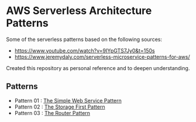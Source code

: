 # AWS Serverless Architecture Patterns

Some of the serverless patterns based on the following sources:

- https://www.youtube.com/watch?v=9IYpGTS7Jy0&t=150s
- https://www.jeremydaly.com/serverless-microservice-patterns-for-aws/

Created this repository as personal reference and to deepen understanding.

## Patterns

- Pattern 01 : [The Simple Web Service Pattern](https://github.com/csarigumba/aws_serverles_architecture_patterns/tree/main/simple-web-service)
- Pattern 02 : [The Storage First Pattern](https://github.com/csarigumba/aws_serverles_architecture_patterns/tree/main/storage-first-pattern)
- Pattern 03 : [The Router Pattern](https://github.com/csarigumba/aws_serverles_architecture_patterns/tree/main/router-pattern)
